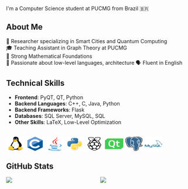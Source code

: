 
I'm a Computer Science student at PUCMG from Brazil 🇧🇷

## About Me
🔬 Researcher specializing in Smart Cities and Quantum Computing  
🎓 Teaching Assistant in Graph Theory at PUCMG  
🔢 Strong Mathematical Foundations  
🔧 Passionate about low-level languages, architecture 
🗣 Fluent in English  

## Technical Skills
- **Frontend**: PyQT, QT, Python
- **Backend Languages**: C++, C, Java, Python
- **Backend Frameworks**: Flask
- **Databases**: SQL Server, MySQL, SQL
- **Other Skills**: LaTeX, Low-Level Optimization  

</div>

  <div style="display: inline_block"><br>
  <img align="center" alt="Eric-lang1" height="40" width="50" src="https://github.com/devicons/devicon/blob/master/icons/linux/linux-original.svg">
  <img align="center" alt="Eric-lang1" height="40" width="50" src="https://github.com/devicons/devicon/blob/master/icons/c/c-original.svg">
  <img align="center" alt="Eric-lang1" height="40" width="50" src="https://github.com/devicons/devicon/blob/master/icons/java/java-original.svg">
  <img align="center" alt="Eric-lang1" height="40" width="50" src="https://github.com/devicons/devicon/blob/master/icons/python/python-original.svg">
    <img align="center" alt="Eric-lang1" height="40" width="50" src="https://github.com/devicons/devicon/blob/master/icons/raspberrypi/raspberrypi-line.svg">
  <img align="center" alt="Eric-lang1" height="40" width="50" src="https://github.com/devicons/devicon/blob/master/icons/qt/qt-original.svg">
  <img align="center" alt="Eric-lang1" height="40" width="50" src="https://github.com/devicons/devicon/blob/master/icons/postgresql/postgresql-original.svg">
     <img align="center" alt="Eric-lang1" height="40" width="50" src="https://github.com/devicons/devicon/blob/master/icons/mysql/mysql-plain-wordmark.svg">
</div>
  


## GitHub Stats
<div align="center">
  <a href="https://github.com/Quebec-Eric">
    <img align="left" width="49%" src="https://github-readme-stats.vercel.app/api?username=Quebec-Eric&show_icons=true&theme=chartreuse-dark&include_all_commits=true&count_private=true" />
  </a>
  <a href="https://github.com/Quebec-Eric">
    <img align="right" width="49%" src="https://github-readme-stats.vercel.app/api/top-langs/?username=Quebec-Eric&layout=compact&hide=shell&theme=chartreuse-dark" />
  </a>
</div>

  


